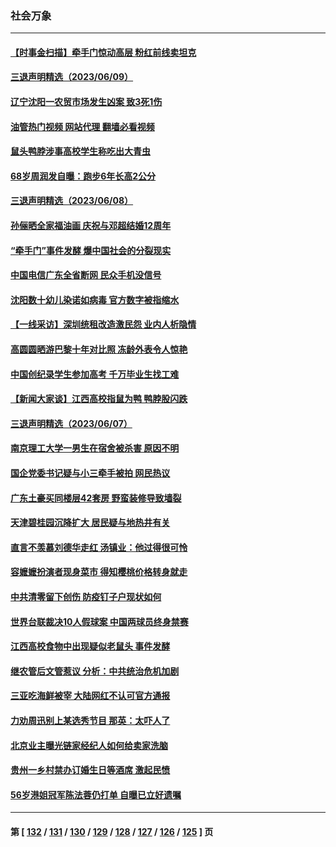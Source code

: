 ### 社会万象
---
#### [【时事金扫描】牵手门惊动高层 粉红前线卖坦克](../../pages/ncid282/n14012807.md?06100445) 
#### [三退声明精选（2023/06/09）](../../pages/ncid282/n14013374.md?06100445) 
#### [辽宁沈阳一农贸市场发生凶案 致3死1伤](../../pages/ncid282/n14013055.md?06100445) 
#### [油管热门视频 网站代理 翻墙必看视频](http://138.2.39.72:81/youtube.html?epic-marker?06100445)
#### [鼠头鸭脖涉事高校学生称吃出大青虫](../../pages/ncid282/n14012823.md?06100445) 
#### [68岁周润发自曝：跑步6年长高2公分](../../pages/ncid282/n14012729.md?06100445) 
#### [三退声明精选（2023/06/08）](../../pages/ncid282/n14012771.md?06100445) 
#### [孙俪晒全家福油画 庆祝与邓超结婚12周年](../../pages/ncid282/n14012618.md?06100445) 
#### [“牵手门”事件发酵 爆中国社会的分裂现实](../../pages/ncid282/n14011898.md?06100445) 
#### [中国电信广东全省断网 民众手机没信号​​​](../../pages/ncid282/n14012268.md?06100445) 
#### [沈阳数十幼儿染诺如病毒 官方数字被指缩水](../../pages/ncid282/n14012362.md?06100445) 
#### [【一线采访】深圳统租改造激民怨 业内人析隐情](../../pages/ncid282/n14012019.md?06100445) 
#### [高圆圆晒游巴黎十年对比照 冻龄外表令人惊艳](../../pages/ncid282/n14011937.md?06100445) 
#### [中国创纪录学生参加高考 千万毕业生找工难](../../pages/ncid282/n14011922.md?06100445) 
#### [【新闻大家谈】江西高校指鼠为鸭 鸭脖股闪跌](../../pages/ncid282/n14011770.md?06100445) 
#### [三退声明精选（2023/06/07）](../../pages/ncid282/n14011855.md?06100445) 
#### [南京理工大学一男生在宿舍被杀害 原因不明](../../pages/ncid282/n14011621.md?06100445) 
#### [国企党委书记疑与小三牵手被拍 网民热议](../../pages/ncid282/n14011615.md?06100445) 
#### [广东土豪买同楼层42套房 野蛮装修导致墙裂](../../pages/ncid282/n14011548.md?06100445) 
#### [天津碧桂园沉降扩大 居民疑与地热井有关](../../pages/ncid282/n14011474.md?06100445) 
#### [直言不羡慕刘德华走红 汤镇业：他过得很可怜](../../pages/ncid282/n14011303.md?06100445) 
#### [容嬷嬷扮演者现身菜市 得知樱桃价格转身就走](../../pages/ncid282/n14011285.md?06100445) 
#### [中共清零留下创伤 防疫钉子户现状如何](../../pages/ncid282/n14011233.md?06100445) 
#### [世界台联裁决10人假球案 中国两球员终身禁赛](../../pages/ncid282/n14011243.md?06100445) 
#### [江西高校食物中出现疑似老鼠头 事件发酵](../../pages/ncid282/n14010962.md?06100445) 
#### [继农管后文管惹议 分析：中共统治危机加剧](../../pages/ncid282/n14010687.md?06100445) 
#### [三亚吃海鲜被宰 大陆网红不认可官方通报](../../pages/ncid282/n14010234.md?06100445) 
#### [力劝周迅别上某选秀节目 那英：太吓人了](../../pages/ncid282/n14010615.md?06100445) 
#### [北京业主曝光链家经纪人如何给卖家洗脑](../../pages/ncid282/n14010301.md?06100445) 
#### [贵州一乡村禁办订婚生日等酒席 激起民愤](../../pages/ncid282/n14009942.md?06100445) 
#### [56岁港姐冠军陈法蓉仍打单 自曝已立好遗嘱](../../pages/ncid282/n14009931.md?06100445) 

---
#### 第 [ [132](./132.md?06100445) / [131](./131.md?06100445) / [130](./130.md?06100445) / [129](./129.md?06100445) / [128](./128.md?06100445) / [127](./127.md?06100445) / [126](./126.md?06100445) / [125](./125.md?06100445) ] 页
